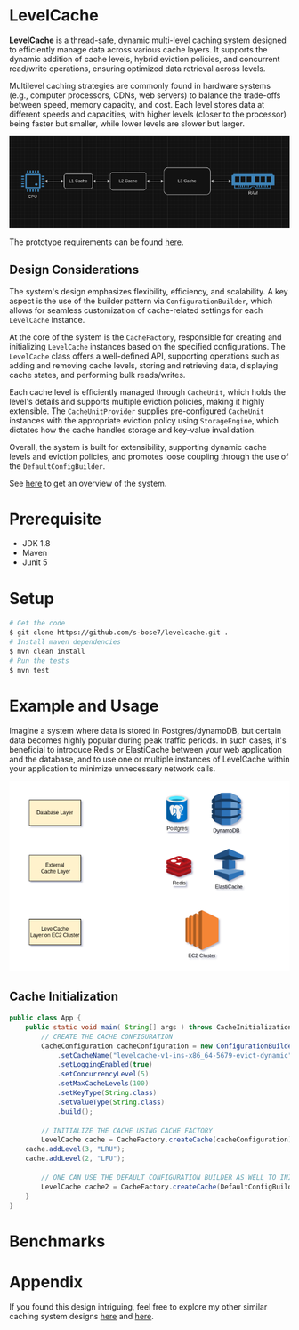 # LevelCache

**LevelCache** is a thread-safe, dynamic multi-level caching system designed to efficiently manage data across various cache layers. It supports the dynamic addition of cache levels, hybrid eviction policies, and concurrent read/write operations, ensuring optimized data retrieval across levels.

Multilevel caching strategies are commonly found in hardware systems (e.g., computer processors, CDNs, web servers) to balance the trade-offs between speed, memory capacity, and cost. Each level stores data at different speeds and capacities, with higher levels (closer to the processor) being faster but smaller, while lower levels are slower but larger.

![Level Caching](doc/multi-level-caching.png)

The prototype requirements can be found [here](doc/requirements.md).

## Design Considerations

The system's design emphasizes flexibility, efficiency, and scalability. A key aspect is the use of the builder pattern via `ConfigurationBuilder`, which allows for seamless customization of cache-related settings for each `LevelCache` instance. 

At the core of the system is the `CacheFactory`, responsible for creating and initializing `LevelCache` instances based on the specified configurations. The `LevelCache` class offers a well-defined API, supporting operations such as adding and removing cache levels, storing and retrieving data, displaying cache states, and performing bulk reads/writes.

Each cache level is efficiently managed through `CacheUnit`, which holds the level's details and supports multiple eviction policies, making it highly extensible. The `CacheUnitProvider` supplies pre-configured `CacheUnit` instances with the appropriate eviction policy  using `StorageEngine`, which dictates how the cache handles storage and key-value invalidation.

Overall, the system is built for extensibility, supporting dynamic cache levels and eviction policies, and promotes loose coupling through the use of the `DefaultConfigBuilder`.

See [here](doc/levelcache.png) to get an overview of the system.

# Prerequisite
* JDK 1.8
* Maven
* Junit 5

# Setup
```bash
# Get the code
$ git clone https://github.com/s-bose7/levelcache.git .
# Install maven dependencies
$ mvn clean install
# Run the tests
$ mvn test
```

# Example and Usage

Imagine a system where data is stored in Postgres/dynamoDB, but certain data becomes highly popular during peak traffic periods. In such cases, it's beneficial to introduce Redis or ElastiCache between your web application and the database, and to use one or multiple instances of LevelCache within your application to minimize unnecessary network calls.

![alt_tag](doc/levelcache-usage.png)

## Cache Initialization
```java
public class App {
    public static void main( String[] args ) throws CacheInitializationException {
        // CREATE THE CACHE CONFIGURATION
    	CacheConfiguration cacheConfiguration = new ConfigurationBuilder()
            .setCacheName("levelcache-v1-ins-x86_64-5679-evict-dynamic")
            .setLoggingEnabled(true)
            .setConcurrencyLevel(5)
            .setMaxCacheLevels(100)
            .setKeyType(String.class)
            .setValueType(String.class)
            .build();
        
    	// INITIALIZE THE CACHE USING CACHE FACTORY
    	LevelCache cache = CacheFactory.createCache(cacheConfiguration);
	cache.addLevel(3, "LRU");
	cache.addLevel(2, "LFU");

    	// ONE CAN USE THE DEFAULT CONFIGURATION BUILDER AS WELL TO INITIALIZE LEVELCACHE
    	LevelCache cache2 = CacheFactory.createCache(DefaultConfigBuilder.getDefaultConfiguration());
    }
}
```
# Benchmarks

# Appendix
If you found this design intriguing, feel free to explore my other similar caching system designs [here](https://github.com/s-bose7/memcache) and [here](https://github.com/s-bose7/memcache-client).

